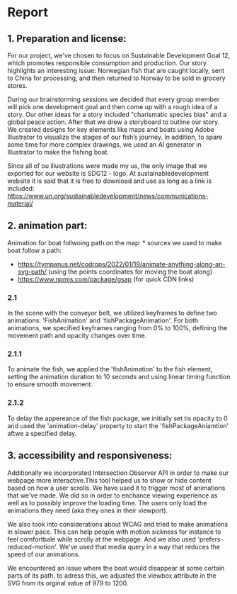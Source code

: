 # Report
## 1. Preparation and license: 
For our project, we've chosen to focus on Sustainable Development Goal 12, which promotes responsible consumption and production. Our story highlights an interesting issue: Norwegian fish that are caught locally, sent to China for processing, and then returned to Norway to be sold in grocery stores.

During our brainstorming sessions we decided that every group member will pick one development goal and then come up with a rough idea of a story. Our other ideas for a story included "charismatic species bias" and a global peace action. After that we drew a storyboard to outline our story. We created designs for key elements like maps and boats using Adobe Illustrator to visualize the stages of our fish’s journey. In addition, to spare some time for more complex drawings, we used an AI generator in Illustrator to make the fishing boat. 

Since all of ou illustrations were made my us, the only image that we exported for our website is SDG12 - logo. At sustainabledevelopment website it is said that it is free to download and use as long as a link is included: https://www.un.org/sustainabledevelopment/news/communications-material/

## 2. animation part: 
Animation for boat follwoing path on the map: * sources we used to make boat follow a path: 
- https://tympanus.net/codrops/2022/01/19/animate-anything-along-an-svg-path/ (using the points coordinates for moving the boat along)
- https://www.npmjs.com/package/gsap (for quick CDN links)

### 2.1 
In the scene with the conveyor belt, we utilized keyframes to define two animations: 'FishAnimation' and 'fishPackageAnimation'. For both animations, we specified keyframes ranging from 0% to 100%, defining the movement path and opacity changes over time. 

### 2.1.1 
To animate the fish, we applied the 'fishAnimation' to the fish element, setting the animation duration to 10 seconds and using linear timing function to ensure smooth movement. 

### 2.1.2 
To delay the appereance of the fish package, we initially set tis opacity to 0 and used the 'animation-delay' property to start the 'fishPackageAniamtion' aftwe a specified delay. 


## 3. accessibility and responsiveness:
Additionally we incorporated Intersection Observer API in order to make our webpage more interactive.This tool helped us to show or hide content based on how a user scrolls. We have used it to trigger most of animations that we've made. We did so in order to enchance viewing experience as well as to possibly improve the loading time. The users only load the animations they need (aka they ones in their viewport). 

We also took into considerations about WCAG and tried to make animations in slower pace. This can help people with motion sickness for instance to feel comfortbale while scrolly at the webpage. And we also used 'prefers-reduced-motion'. We've used that media query in a way that reduces the speed of our animations.


We encountered an issue where the boat would disappear at some certain parts of its path. to adress this, we adjusted the viewbox attribute in the SVG from its orginal value of 979 to 1200. 


